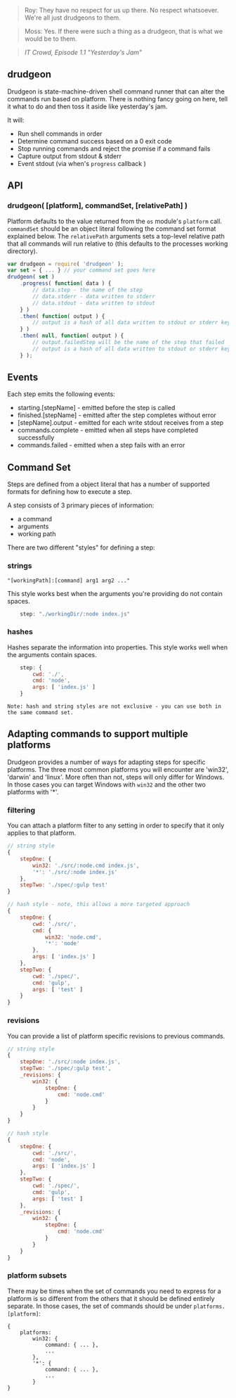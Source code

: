> Roy: They have no respect for us up there. No respect whatsoever. We're all just drudgeons to them.

> Moss: Yes. If there were such a thing as a drudgeon, that is what we would be to them.

> _IT Crowd, Episode 1.1 "Yesterday's Jam"_

## drudgeon
Drudgeon is state-machine-driven shell command runner that can alter the commands run based on platform. There is nothing fancy going on here, tell it what to do and then toss it aside like yesterday's jam.

It will:
 * Run shell commands in order
 * Determine command success based on a 0 exit code
 * Stop running commands and reject the promise if a command fails
 * Capture output from stdout & stderr
 * Event stdout (via when's `progress` callback )

## API

### drudgeon( [platform], commandSet, [relativePath] )
Platform defaults to the value returned from the `os` module's `platform` call. `commandSet` should be an object literal following the command set format explained below. The `relativePath` arguments sets a top-level relative path that all commands will run relative to (this defaults to the processes working directory).

```javascript
var drudgeon = require( 'drudgeon' );
var set = { ... } // your command set goes here
drudgeon( set )
	.progress( function( data ) {
		// data.step - the name of the step
		// data.stderr - data written to stderr
		// data.stdout - data written to stdout
	} )
	.then( function( output ) {
		// output is a hash of all data written to stdout or stderr keyed by step name
	} )
	.then( null, function( output ) {
		// output.failedStep will be the name of the step that failed
		// output is a hash of all data written to stdout or stderr keyed by step name
	} );
```

## Events
Each step emits the following events:

 * starting.[stepName] - emitted before the step is called
 * finished.[stepName] - emitted after the step completes without error
 * [stepName].output - emitted for each write stdout receives from a step
 * commands.complete - emitted when all steps have completed successfully
 * commands.failed - emitted when a step fails with an error

## Command Set
Steps are defined from a object literal that has a number of supported formats for defining how to execute a step.

A step consists of 3 primary pieces of information:
 * a command
 * arguments
 * working path

There are two different "styles" for defining a step:

### strings
	"[workingPath]:[command] arg1 arg2 ..."
This style works best when the arguments you're providing do not contain spaces.

```javascript
	step: "./workingDir/:node index.js"
```

### hashes
Hashes separate the information into properties. This style works well when the arguments contain spaces.
```javascript
	step: {
		cwd: './',
		cmd: 'node',
		args: [ 'index.js' ]
	}
```

	Note: hash and string styles are not exclusive - you can use both in the same command set.

## Adapting commands to support multiple platforms
Drudgeon provides a number of ways for adapting steps for specific platforms. The three most common platforms you will encounter are 'win32', 'darwin' and 'linux'. More often than not, steps will only differ for Windows. In those cases you can target Windows with `win32` and the other two platforms with '*'.

### filtering
You can attach a platform filter to any setting in order to specify that it only applies to that platform.

```javascript
// string style
{
	stepOne: {
		win32: './src/:node.cmd index.js',
		'*': './src/:node index.js'
	},
	stepTwo: './spec/:gulp test'
}

// hash style - note, this allows a more targeted approach
{
	stepOne: {
		cwd: './src/',
		cmd: {
			win32: 'node.cmd',
			'*': 'node'
		},
		args: [ 'index.js' ]
	},
	stepTwo: {
		cwd: './spec/',
		cmd: 'gulp',
		args: [ 'test' ]
	}
}

```

### revisions
You can provide a list of platform specific revisions to previous commands.

```javascript
// string style
{
	stepOne: './src/:node index.js',
	stepTwo: './spec/:gulp test',
	_revisions: {
		win32: {
			stepOne: {
				cmd: 'node.cmd'
			}
		}
	}
}

// hash style
{
	stepOne: {
		cwd: './src/',
		cmd: 'node',
		args: [ 'index.js' ]
	},
	stepTwo: {
		cwd: './spec/',
		cmd: 'gulp',
		args: [ 'test' ]
	},
	_revisions: {
		win32: {
			stepOne: {
				cmd: 'node.cmd'
			}
		}
	}
}

```

### platform subsets
There may be times when the set of commands you need to express for a platform is so different from the others that it should be defined entirely separate. In those cases, the set of commands should be under `platforms.[platform]`:

```
{
	platforms:
		win32: {
			command: { ... },
			...
		},
		'*': {
			command: { ... },
			...
		}
}
```
